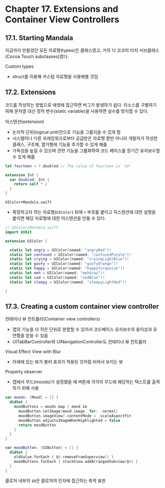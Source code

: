# Chapter 17. Extensions and Container View Controllers

## 17.1. Starting Mandala

지금까지 만들었던 모든 자료형(types)은 클래스였고, 거의 다 코코아 터치 서브클래스(Cocoa Touch subclasses)였다.

Custom types

- struct를 이용해 커스텀 자료형을 사용해볼 것임

## 17.2. Extensions

코드를 작성하는 방법으로 에셋에 접근하면 버그가 발생하기 쉽다. 리소스를 구별하기 위해 문자열 대신 정적 변수(static variable)을 사용하면 실수를 방지할 수 있다.

익스텐션(extension)

- 논리적 단위(logical unit)안으로 기능을 그룹지을 수 있게 함
- 시스템이나 다른 프레임워크로부터 공급받은 자료형 뿐만 아니라 개발자가 작성한 클래스, 구조체, 열거형에 기능을 추가할 수 있게 해줌
- 가독성을 높일 수 있으며 관련 기능을 그룹화하여 코드 베이스를 장기간 유지보수할 수 있게 해줌

```swift
let fourteen = 7.doubled // The value of fourteen is '14'

extension Int {
  var doubled: Int {
    return self * 2
  }
}
```

`UIColor+Mandala.swift`

- 확장하고자 하는 자료형(`UIColor`) 뒤에 `+` 부호를 붙이고 익스텐션에 대한 설명을 붙이면 해당 자료형에 대한 익스텐션을 만들 수 있다.

```swift
// UIColor+Mandala.swift
import UIKit

extension UIColor {

  static let angry = UIColor(named: "angryRed")!
  static let confused = UIColor(named: "confusedPurple")!
  static let crying = UIColor(named: "cryingLightBlue")!
  static let goofy = UIColor(named: "goofyOrange")!
  static let happy = UIColor(named: "happyTurquoise")!
  static let meh = UIColor(named: "mehGray")!
  static let sad = UIColor(named: "sadBlue")!
  static let sleepy = UIColor(named: "sleepyLightRed")!

}
```

## 17.3. Creating a custom container view controller

컨테이너 뷰 컨트롤러(Container view controllers)

- 앱의 기능을 더 작은 단위로 분할할 수 있어서 코드베이스 유지보수의 용이성과 유연함을 얻을 수 있음
- UITabBarController와 UINavigationController도 컨테이너 뷰 컨트롤러

Visual Effect View with Blur

- 아래에 있는 뷰가 블러 효과가 적용된 것처럼 비쳐서 보이는 뷰

Property observer

- 앱에서 무드(moods)가 설정됐을 때 버튼에 각각의 무드에 해당하는 텍스트를 출력하기 위해 사용

```swift
var moods: [Mood] = [] {
  didSet {
    moodButtons = moods.map { mood in
      moodButton.setImage(mood.image, for: .normal)
      moodButton.imageView?.contentMode = .scaleAspectFit
      moodButton.adjustsImageWhenHighlighted = false
      return moodButton
    }
  }
}

var moodButton: [UIButton] = [] {
  didSet {
    oldValue.forEach { $0.removeFromSuperview() }
    moodButtons.forEach { stackView.addArrangedSubview($0) }
  }
}
```

클로저 내부의 `$0`은 클로저의 인자에 접근하는 축약 표현
